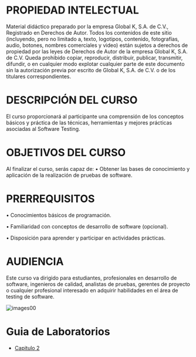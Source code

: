 # PROPIEDAD INTELECTUAL
Material didáctico preparado por la empresa Global K, S.A. de C.V., Registrado en Derechos de Autor.
Todos los contenidos de este sitio (incluyendo, pero no limitado a, texto, logotipos, contenido, fotografías, audio, botones, nombres comerciales y video) están sujetos a derechos de propiedad por las leyes de Derechos de Autor de la empresa Global K, S.A. de C.V.
Queda prohibido copiar, reproducir, distribuir, publicar, transmitir, difundir, o en cualquier modo explotar cualquier parte de este documento sin la autorización previa por escrito de Global K, S.A. de C.V. o de los titulares correspondientes.

# DESCRIPCIÓN DEL CURSO
El curso proporcionará al participante una comprensión de los conceptos básicos y práctica de las técnicas, herramientas y mejores prácticas asociadas al Software Testing.

# OBJETIVOS DEL CURSO
Al finalizar el curso, serás capaz de:
•	Obtener las bases de conocimiento y aplicación de la realización de pruebas de software.
# PRERREQUISITOS
•	Conocimientos básicos de programación.

•	Familiaridad con conceptos de desarrollo de software (opcional).

•	Disposición para aprender y participar en actividades prácticas.
# AUDIENCIA
Este curso va dirigido para estudiantes, profesionales en desarrollo de software, ingenieros de calidad, analistas de pruebas, gerentes de proyecto o cualquier profesional interesado en adquirir habilidades en el área de testing de software.

![images00](.../images/image00.png)
# Guia de Laboratorios
- [Capitulo 2](../capitulo2/index.html)